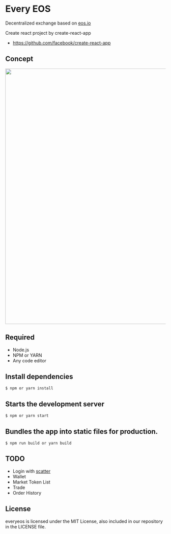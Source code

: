 # Every EOS

Decentralized exchange based on [eos.io](http://developers.eos.io/)

Create react project by create-react-app

- https://github.com/facebook/create-react-app

## Concept

<img src="https://github.com/lky1001/every-eos/blob/develop/docs/concept.png" width="800" />

## Required

- Node.js
- NPM or YARN
- Any code editor

## Install dependencies

```
$ npm or yarn install
```

## Starts the development server

```
$ npm or yarn start
```

## Bundles the app into static files for production.

```
$ npm run build or yarn build
```

## TODO

- Login with [scatter](https://get-scatter.com)
- Wallet
- Market Token List
- Trade
- Order History

## License

everyeos is licensed under the MIT License, also included in our repository in the LICENSE file.
